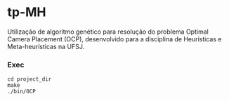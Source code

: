 # tp-MH
Utilização de algoritmo genético para resolução do problema Optimal Camera Placement (OCP), desenvolvido para a disciplina de Heurísticas e Meta-heurísticas na UFSJ.

### Exec
```
cd project_dir
make
./bin/OCP
```
